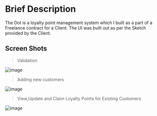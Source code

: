 # Brief Description
The Dot is a loyalty point management system which I built as a part of a Freelance contract for a Client. The UI was built out as per the Sketch provided by the Client.

## Screen Shots

> Validation

![image](https://user-images.githubusercontent.com/52369953/122644700-3dc8b380-d134-11eb-8f84-25f5b97ae5d1.png)

> Adding new customers

![image](https://user-images.githubusercontent.com/52369953/122644747-75cff680-d134-11eb-80d9-028c29cc6b90.png)

> View,Update and Claim Loyalty Points for Existing Customers

![image](https://user-images.githubusercontent.com/52369953/122644848-e6771300-d134-11eb-9843-16145f643b3f.png)


